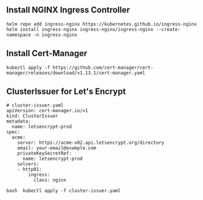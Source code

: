 ##  Install NGINX Ingress Controller

```
helm repo add ingress-nginx https://kubernetes.github.io/ingress-nginx
helm install ingress-nginx ingress-nginx/ingress-nginx --create-namespace -n ingress-nginx
```
 ## Install Cert-Manager

 ```
kubectl apply -f https://github.com/cert-manager/cert-manager/releases/download/v1.13.1/cert-manager.yaml
```
## ClusterIssuer for Let's Encrypt
```
# cluster-issuer.yaml
apiVersion: cert-manager.io/v1
kind: ClusterIssuer
metadata:
  name: letsencrypt-prod
spec:
  acme:
    server: https://acme-v02.api.letsencrypt.org/directory
    email: your-email@example.com
    privateKeySecretRef:
      name: letsencrypt-prod
    solvers:
    - http01:
        ingress:
          class: nginx

```
`bash 
kubectl apply -f cluster-issuer.yaml
`
